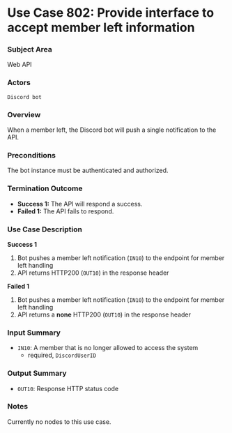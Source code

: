 # Use Case 802: Provide interface to accept member left information

### Subject Area
Web API

### Actors
`Discord bot`

### Overview
When a member left, the Discord bot will push a single notification to the API.

### Preconditions
The bot instance must be authenticated and authorized.

### Termination Outcome
- **Success 1:** The API will respond a success.
- **Failed 1:** The API fails to respond.

### Use Case Description
**Success 1**
1. Bot pushes a member left notification (`IN10`) to the endpoint for member left handling
2. API returns HTTP200 (`OUT10`) in the response header

**Failed 1**
1. Bot pushes a member left notification (`IN10`) to the endpoint for member left handling
2. API returns a **none** HTTP200 (`OUT10`) in the response header

### Input Summary
- `IN10`: A member that is no longer allowed to access the system
    - required, `DiscordUserID`

### Output Summary
- `OUT10`: Response HTTP status code

### Notes
Currently no nodes to this use case.